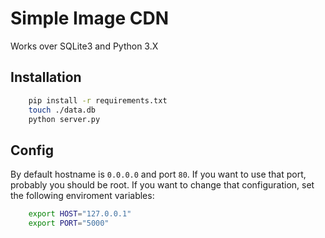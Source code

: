 # Simple Image CDN
Works over SQLite3 and Python 3.X


## Installation
```bash
	pip install -r requirements.txt
	touch ./data.db
	python server.py
```

## Config
By default hostname is `0.0.0.0` and port `80`. If you want to use that port, probably you should be root.
If you want to change that configuration, set the following enviroment variables:
```bash
	export HOST="127.0.0.1"
	export PORT="5000" 
```